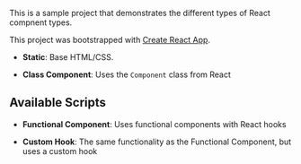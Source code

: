 This is a sample project that demonstrates the different types of React compnent types.


This project was bootstrapped with [Create React App](https://github.com/facebook/create-react-app).
- **Static**: Base HTML/CSS.

- **Class Component**: Uses the `Component` class from React
## Available Scripts
- **Functional Component**: Uses functional components with React hooks

- **Custom Hook**: The same functionality as the Functional Component, but uses a custom hook

